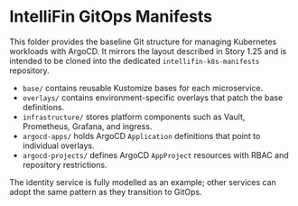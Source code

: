 # IntelliFin GitOps Manifests

This folder provides the baseline Git structure for managing Kubernetes workloads with ArgoCD.  It mirrors the layout described in Story 1.25 and is intended to be cloned into the dedicated `intellifin-k8s-manifests` repository.

- `base/` contains reusable Kustomize bases for each microservice.
- `overlays/` contains environment-specific overlays that patch the base definitions.
- `infrastructure/` stores platform components such as Vault, Prometheus, Grafana, and ingress.
- `argocd-apps/` holds ArgoCD `Application` definitions that point to individual overlays.
- `argocd-projects/` defines ArgoCD `AppProject` resources with RBAC and repository restrictions.

The identity service is fully modelled as an example; other services can adopt the same pattern as they transition to GitOps.
